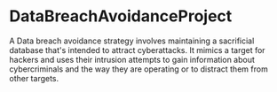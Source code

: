 # DataBreachAvoidanceProject
A Data breach avoidance strategy involves maintaining a sacrificial database that's intended to attract cyberattacks. It mimics a target for hackers and uses their intrusion attempts to gain information about cybercriminals and the way they are operating or to distract them from other targets.
